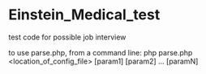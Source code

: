 Einstein_Medical_test
=====================

test code for possible job interview

to use parse.php, from a command line:
  php parse.php <location_of_config_file> [param1] [param2] ... [paramN]

